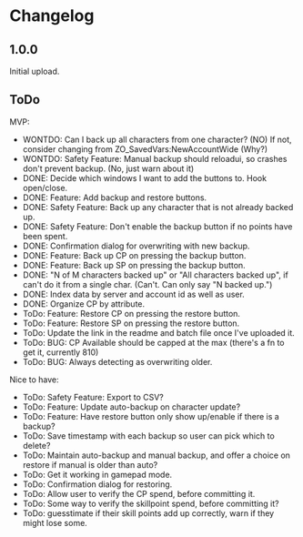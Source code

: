 Changelog
=========

1.0.0
-----
Initial upload.

ToDo
----
MVP:
* WONTDO: Can I back up all characters from one character? (NO) If not, consider changing from ZO_SavedVars:NewAccountWide (Why?) 
* WONTDO: Safety Feature: Manual backup should reloadui, so crashes don't prevent backup. (No, just warn about it)
* DONE: Decide which windows I want to add the buttons to. Hook open/close.
* DONE: Feature: Add backup and restore buttons.
* DONE: Safety Feature: Back up any character that is not already backed up.
* DONE: Safety Feature: Don't enable the backup button if no points have been spent.
* DONE: Confirmation dialog for overwriting with new backup.
* DONE: Feature: Back up CP on pressing the backup button.
* DONE: Feature: Back up SP on pressing the backup button.
* DONE: "N of M characters backed up" or "All characters backed up", if can't do it from a single char. (Can't. Can only say "N backed up.")
* DONE: Index data by server and account id as well as user.
* DONE: Organize CP by attribute. 
* ToDo: Feature: Restore CP on pressing the restore button.
* ToDo: Feature: Restore SP on pressing the restore button.
* ToDo: Update the link in the readme and batch file once I've uploaded it.
* ToDo: BUG: CP Available should be capped at the max (there's a fn to get it, currently 810)
* ToDo: BUG: Always detecting as overwriting older.

Nice to have:
* ToDo: Safety Feature: Export to CSV?
* ToDo: Feature: Update auto-backup on character update?
* ToDo: Feature: Have restore button only show up/enable if there is a backup?
* ToDo: Save timestamp with each backup so user can pick which to delete?
* ToDo: Maintain auto-backup and manual backup, and offer a choice on restore if manual is older than auto?
* ToDo: Get it working in gamepad mode.
* ToDo: Confirmation dialog for restoring.
* ToDo: Allow user to verify the CP spend, before committing it.
* ToDo: Some way to verify the skillpoint spend, before committing it?
* ToDo: guesstimate if their skill points add up correctly, warn if they might lose some.
